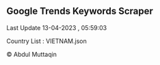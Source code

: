 

## Google Trends Keywords Scraper 
 
Last Update 13-04-2023 , 05:59:03

Country List :
VIETNAM.json



© Abdul Muttaqin 
